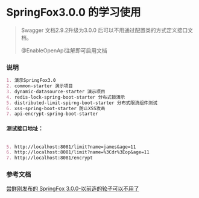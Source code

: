 # SpringFox3.0.0 的学习使用
> Swagger 文档2.9.2升级为3.0.0 后可以不用通过配置类的方式定义接口文档。
>
> @EnableOpenApi注解即可启用文档

### 说明
```markdown
1. 演示SpringFox3.0
2. common-starter 演示项目
3. dynamic-datasource-starter 演示项目
4. redis-lock-spring-boot-starter 分布式锁演示
5. distributed-limit-spirng-boot-starter 分布式限流组件测试
6. xss-spring-boot-starter 防止XSS攻击
7. api-encrypt-spring-boot-starter
```

#### 测试接口地址：
```markdown

5. http://localhost:8081/limit?name=james&age=11
6. http://localhost:8081/limit?name=%3Cdr%3Eop&age=11
7. http://localhost:8081/encrypt

```


### 参考文档
[尝鲜刚发布的 SpringFox 3.0.0-以前造的轮子可以不用了](https://mp.weixin.qq.com/s/j-t4ZRyQ4S6UOXklo542ow)


